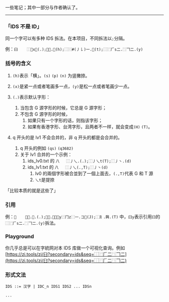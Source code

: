 一些笔记；其中一部分与作者确认了。

---

### 「IDS 不是 ID」

同一个字可以有多种 IDS 拆法。在本项目，不同拆法以`;`分隔。

例：`𦥑	⿰𠀉x𫜹(.);⿰𰀄.𫜹(h);⿰⿷#(丿𠄌)一.𫜹(t);⿰⿸𠂆s二.⿹𠃍二.(y)`

### 括号的含义

1. `(h)`表示「横」。`(s)` `(p)` `(n)` 为竖撇捺。

2. `(x)`是紧一点或者笔画多一点，`(y)`是松一点或者笔画少一点。

3. `(.)`表示默认字形：
   1. 当包含 G 源字形的时候，它总是 G 源字形；
   2. 不包含 G 源字形的时候，
      1. 如果只有一个字形的话，则指该字形；
      2. 如果有香港字形、台湾字形，且两者不一样，就会变成`(H)` `(T)`。
4. q 开头的是 lv1 不会合并的，非 q 开头的都是会合并的。
   1. q 开头的例如 `(qs)` `(q3682)`
   2. 关于 lv1 合并的一个示例：
      1. ids_lv0.txt 的 `八	⿰丿乀.(.);⿰丿乀t(T);⿰丿丶.(d)`
      2. ids_lv1.txt 的 `八	⿰丿乀(.,T);⿰丿丶(d)`
         1. lv0 的兩個字形被合並到了一個上面去，`(.,T)`代表 G 和 T 源
         2. `乀t`是提捺

「比较本质的就是这些了」

### 引用

例：`𦢯	⿰月.興.(.);⿰月.⿱⿴𦥑y⿵冂z⿱一.コ𬺢(J);⿰⺼.興.(T)` 中，`𦥑y`表示引用`𦥑`的`⿰⿸𠂆s二.⿹𠃍二.(y)`拆法。

### Playground

你几乎总是可以在字統网对本 IDS 库做一个可视化查询。例如 [https://zi.tools/zi/𦥑?secondary=ids&seq=⿰⿸𠂆二⿹𠃍二](https://zi.tools/zi/𦥑?secondary=ids&seq=⿰⿸𠂆二⿹𠃍二)

### 形式文法

```
IDS ::= 汉字 | IDC_n IDS1 IDS2 ... IDSn

...
```

